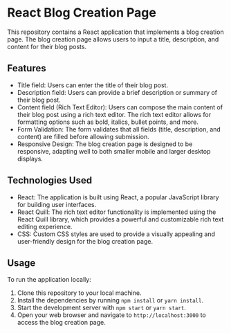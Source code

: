 # React Blog Creation Page

This repository contains a React application that implements a blog creation page. The blog creation page allows users to input a title, description, and content for their blog posts.

## Features

- Title field: Users can enter the title of their blog post.
- Description field: Users can provide a brief description or summary of their blog post.
- Content field (Rich Text Editor): Users can compose the main content of their blog post using a rich text editor. The rich text editor allows for formatting options such as bold, italics, bullet points, and more.
- Form Validation: The form validates that all fields (title, description, and content) are filled before allowing submission.
- Responsive Design: The blog creation page is designed to be responsive, adapting well to both smaller mobile and larger desktop displays.

## Technologies Used

- React: The application is built using React, a popular JavaScript library for building user interfaces.
- React Quill: The rich text editor functionality is implemented using the React Quill library, which provides a powerful and customizable rich text editing experience.
- CSS: Custom CSS styles are used to provide a visually appealing and user-friendly design for the blog creation page.

## Usage

To run the application locally:

1. Clone this repository to your local machine.
2. Install the dependencies by running `npm install` or `yarn install`.
3. Start the development server with `npm start` or `yarn start`.
4. Open your web browser and navigate to `http://localhost:3000` to access the blog creation page.
